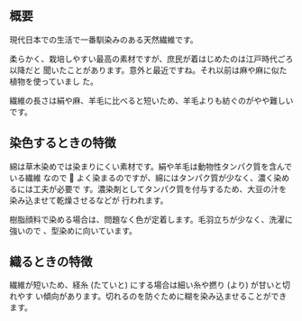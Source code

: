 ## 概要

現代日本での生活で一番馴染みのある天然繊維です。

柔らかく、栽培しやすい最高の素材ですが、庶民が着はじめたのは江戸時代ごろ以降だと
聞いたことがあります。意外と最近ですね。それ以前は麻や麻に似た植物を使っていまし
た。

繊維の長さは絹や麻、羊毛に比べると短いため、羊毛よりも紡ぐのがやや難しいです。

## 染色するときの特徴

綿は草木染めでは染まりにくい素材です。絹や羊毛は動物性タンパク質を含んでいる繊維
なので  よく染まるのですが、綿にはタンパク質が少なく、濃く染めるには工夫が必要で
す。濃染剤としてタンパク質を付与するため、大豆の汁を染み込ませて乾燥させるなどが
行われます。

樹脂顔料で染める場合は、問題なく色が定着します。毛羽立ちが少なく、洗濯に強いので
、型染めに向いています。

## 織るときの特徴

繊維が短いため、経糸 (たていと) にする場合は細い糸や撚り (より) が甘いと切れやす
い傾向があります。切れるのを防ぐために糊を染み込ませることができます。
